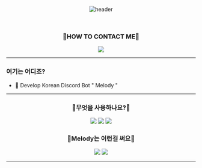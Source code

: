 <div align="Center">

![header](https://capsule-render.vercel.app/api?type=transparent&color=auto&fontColor=F7819F&section=header&text=MELODY%20BOT&fontSize=80&animation=fadeIn&fontAlignY=80&fontAlign=50&desc=Welcome%20to&descAlignY=13.5&descAlign=50&animation=twinkling)

<br/>

</div>

<div align="Center">
<p align='Center'>

### :high_brightness:HOW TO CONTACT ME:high_brightness:

<a href="mailto:norhu1130@naver.com">
    <img src="https://img.shields.io/badge/Gmail-EA4335?style=flat-square&logo=Gmail&logoColor=black"/>
</a>
                                                                                                     

</p>
</div>
   
<hr/>

         
### 여기는 어디죠?
- 🌱 Develop Korean Discord Bot " Melody "
     

<hr/>
<div align="center">
    
### :high_brightness:무엇을 사용하나요?:high_brightness:
<img src="https://img.shields.io/badge/Python-699dc9?style=flat-square&logo=Python&logoColor=black"/>
<img src="https://img.shields.io/badge/JavaScript-F7DF1E?style=flat-square&logo=JavaScript&logoColor=black"/>
<img src="https://img.shields.io/badge/TypeScript-3178C6?style=flat-square&logo=TypeScript&logoColor=black"/>

<br/>    

### :high_brightness:Melody는 이런걸 써요:high_brightness:

<img src="https://img.shields.io/badge/Github-181717?style=flat-square&logo=Github&logoColor=white"/>
<img src="https://img.shields.io/badge/Discord-5865F2?style=flat-square&logo=Discord&logoColor=white"/>
    
<br/>    
<hr/
<br/>
</div>
